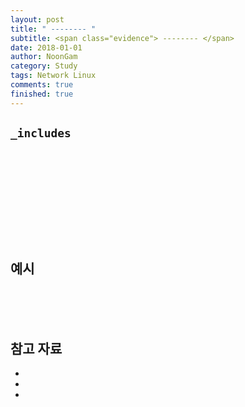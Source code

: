 ```yaml
---
layout: post
title: " -------- "
subtitle: <span class="evidence"> -------- </span>
date: 2018-01-01
author: NoonGam
category: Study
tags: Network Linux
comments: true
finished: true
---
```




## ```_includes```



##







<br><br><br>

##





<br><br><br>

## 예시








<br><br><br>

## 참고 자료
*
*
*
